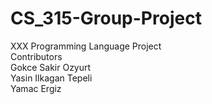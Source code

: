 # CS_315-Group-Project <br />
XXX Programming Language Project<br />
Contributors <br />
Gokce Sakir Ozyurt <br />
Yasin Ilkagan Tepeli <br />
Yamac Ergiz <br />
